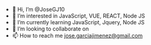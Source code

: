 - 👋 Hi, I’m @JoseGJ10
- 👀 I’m interested in JavaScript, VUE, REACT, Node JS
- 🌱 I’m currently learning JavaScript, Jquery, Node JS
- 💞️ I’m looking to collaborate on 
- 📫 How to reach me jose.garciajimenez@gmail.com

<!---
JoseGJ10/JoseGJ10 is a ✨ special ✨ repository because its `README.md` (this file) appears on your GitHub profile.
You can click the Preview link to take a look at your changes.
--->
